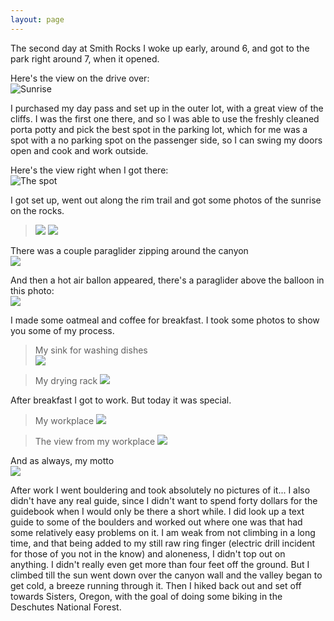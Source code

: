 ```yaml
---
layout: page
---
```


The second day at Smith Rocks I woke up early, around 6, and got to the park right around 7, when it opened.

Here's the view on the drive over:  
![Sunrise](https://i.imgur.com/ptCZV7W.jpg)  

I purchased my day pass and set up in the outer lot, with a great view of the cliffs. I was the first one there, and so I was able to use the freshly cleaned porta potty and pick the best spot in the parking lot, which for me was a spot with a no parking spot on the passenger side, so I can swing my doors open and cook and work outside.

Here's the view right when I got there:  
![The spot](https://i.imgur.com/z6WCvYz.jpg)  

I got set up, went out along the rim trail and got some photos of the sunrise on the rocks.  
> ![](https://i.imgur.com/rY3MHLO.jpg)
> ![](https://i.imgur.com/SBef6Bf.jpg)

There was a couple paraglider zipping around the canyon  
![](https://i.imgur.com/PXOY4xr.jpg)  

And then a hot air ballon appeared, there's a paraglider above the balloon in this photo:  
![](https://i.imgur.com/OcoTSzw.jpg)  

I made some oatmeal and coffee for breakfast. I took some photos to show you some of my process.

> My sink for washing dishes  
> ![](https://i.imgur.com/HFmeCUL.jpg)

> My drying rack
> ![](https://i.imgur.com/KQ3pmeC.jpg)

After breakfast I got to work. But today it was special.

> My workplace
> ![](https://i.imgur.com/Pta0mx7.jpg)

> The view from my workplace
> ![](https://i.imgur.com/jmAGoGG.jpg)

And as always, my motto  
![](https://i.imgur.com/zaB8NUw.jpg)

After work I went bouldering and took absolutely no pictures of it... I also didn't have any real guide, since I didn't want to spend forty dollars for the guidebook when I would only be there a short while. I did look up a text guide to some of the boulders and worked out where one was that had some relatively easy problems on it. I am weak from not climbing in a long time, and that being added to my still raw ring finger (electric drill incident for those of you not in the know) and aloneness, I didn't top out on anything. I didn't really even get more than four feet off the ground. But I climbed till the sun went down over the canyon wall and the valley began to get cold, a breeze running through it. Then I hiked back out and set off towards Sisters, Oregon, with the goal of doing some biking in the Deschutes National Forest.